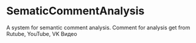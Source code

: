 # SematicCommentAnalysis
A system for semantic comment analysis. Comment for analysis get from Rutube, YouTube, VK Видео
